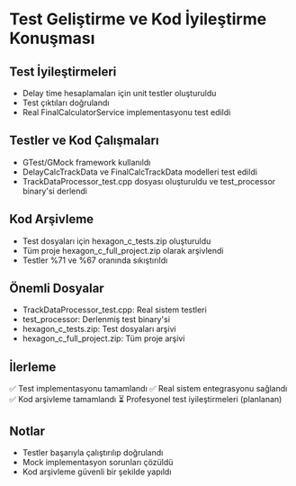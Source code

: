 # Test Geliştirme ve Kod İyileştirme Konuşması

## Test İyileştirmeleri
- Delay time hesaplamaları için unit testler oluşturuldu
- Test çıktıları doğrulandı
- Real FinalCalculatorService implementasyonu test edildi

## Testler ve Kod Çalışmaları
- GTest/GMock framework kullanıldı
- DelayCalcTrackData ve FinalCalcTrackData modelleri test edildi
- TrackDataProcessor_test.cpp dosyası oluşturuldu ve test_processor binary'si derlendi

## Kod Arşivleme
- Test dosyaları için hexagon_c_tests.zip oluşturuldu
- Tüm proje hexagon_c_full_project.zip olarak arşivlendi
- Testler %71 ve %67 oranında sıkıştırıldı

## Önemli Dosyalar
- TrackDataProcessor_test.cpp: Real sistem testleri
- test_processor: Derlenmiş test binary'si 
- hexagon_c_tests.zip: Test dosyaları arşivi
- hexagon_c_full_project.zip: Tüm proje arşivi

## İlerleme
✅ Test implementasyonu tamamlandı
✅ Real sistem entegrasyonu sağlandı
✅ Kod arşivleme tamamlandı
⏳ Profesyonel test iyileştirmeleri (planlanan)

## Notlar
- Testler başarıyla çalıştırılıp doğrulandı
- Mock implementasyon sorunları çözüldü
- Kod arşivleme güvenli bir şekilde yapıldı